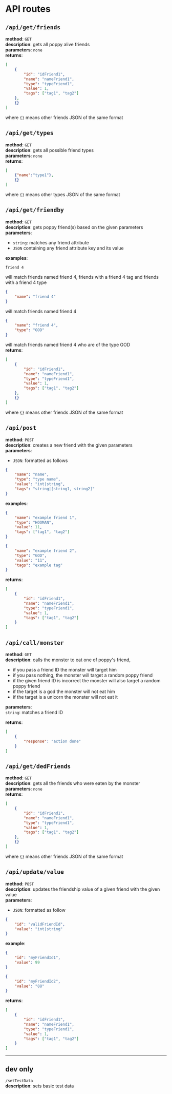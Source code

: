 # API routes
`/api/get/friends`  
---
**method**: `GET`  
**description**: gets all poppy alive friends  
**parameters**: `none`  
**returns**:
```JSON
[
    {
        "id": "idFriend1",
        "name": "nameFriend1",
        "type": "typeFriend1",
        "value": 1,
        "tags": ["tag1", "tag2"]
    },
    {}
]
```
where `{}` means other friends JSON of the same format  


`/api/get/types`  
---
**method**: `GET`  
**description**: gets all possible friend types  
**parameters**: `none`  
**returns**: 
```JSON
[
    {"name":"type1"},
    {}
]
```
where `{}` means other types JSON of the same format  


`/api/get/friendby`  
---
**method**: `GET`  
**description**: gets poppy friend(s) based on the given parameters  
**parameters**:  
- `string`: matches any friend attribute  
- `JSON` containing any friend attribute key and its value  

**examples**:  
```
friend 4
```  
will match friends named friend 4, friends with a friend 4 tag and friends with a friend 4 type
```json
{
    "name": "friend 4"
}
```
will match friends named friend 4
```json
{
    "name": "friend 4",
    "type": "GOD"
}
```
will match friends named friend 4 who are of the type GOD  
**returns**:
```JSON
[
    {
        "id": "idFriend1",
        "name": "nameFriend1",
        "type": "typeFriend1",
        "value": 1,
        "tags": ["tag1", "tag2"]
    },
    {}
]
```
where `{}` means other friends JSON of the same format  


`/api/post`  
---
**method**: `POST`  
**description**: creates a new friend with the given parameters  
**parameters**:  
- `JSON`: formatted as follows
```json
{
    "name": "name",
    "type": "type name",
    "value": "int|string",
    "tags": "string|[string1, string2]"
}
```
**examples**:  
```json
{
    "name": "example friend 1",
    "type": "HOOMAN",
    "value": 11,
    "tags": ["tag1", "tag2"]
}
```

```json
{
    "name": "example friend 2",
    "type": "GOD",
    "value": "11",
    "tags": "example tag"
}
```
**returns**:
```JSON
[
    {
        "id": "idFriend1",
        "name": "nameFriend1",
        "type": "typeFriend1",
        "value": 1,
        "tags": ["tag1", "tag2"]
    }
]
```


`/api/call/monster`  
---
**method**: `GET`  
**description**: calls the monster to eat one of poppy's friend,
- if you pass a friend ID the monster will target him
- if you pass nothing, the monster will target a random poppy friend
- if the given friend ID is incorrect the monster will also target a random poppy friend
- if the target is a god the monster will not eat him
- if the target is a unicorn the monster will not eat it  

**parameters**:  
`string`: matches a friend ID  

**returns**:
```JSON
[
    {
        "response": "action done"
    }
]
```


`/api/get/dedFriends`  
---
**method**: `GET`  
**description**: gets all the friends who were eaten by the monster  
**parameters**: `none`  
**returns**:
```JSON
[
    {
        "id": "idFriend1",
        "name": "nameFriend1",
        "type": "typeFriend1",
        "value": 1,
        "tags": ["tag1", "tag2"]
    },
    {}
]
```
where `{}` means other friends JSON of the same format  


`/api/update/value`  
---
**method**: `POST`  
**description**: updates the friendship value of a given friend with the given value  
**parameters**:  
- `JSON`: formatted as follow
```JSON
{
    "id": "validFriendId",
    "value": "int|string"
}
```
**example**:

```JSON
{
    "id": "myFriendId1",
    "value": 99
}
```
```JSON
{
    "id": "myFriendId2",
    "value": "88"
}
```
**returns**:
```JSON
[
    {
        "id": "idFriend1",
        "name": "nameFriend1",
        "type": "typeFriend1",
        "value": 1,
        "tags": ["tag1", "tag2"]
    }
]
```

---

## dev only
`/setTestData`  
**description**: sets basic test data  
